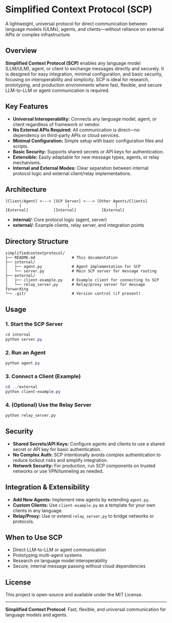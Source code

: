 # Simplified Context Protocol (SCP)

A lightweight, universal protocol for direct communication between language models (ULMs), agents, and clients—without reliance on external APIs or complex infrastructure.

## Overview

**Simplified Context Protocol (SCP)** enables any language model (LLM/ULM), agent, or client to exchange messages directly and securely. It is designed for easy integration, minimal configuration, and basic security, focusing on interoperability and simplicity. SCP is ideal for research, prototyping, and production environments where fast, flexible, and secure LLM-to-LLM or agent communication is required.

## Key Features

- **Universal Interoperability:** Connects any language model, agent, or client regardless of framework or vendor.
- **No External APIs Required:** All communication is direct—no dependency on third-party APIs or cloud services.
- **Minimal Configuration:** Simple setup with basic configuration files and scripts.
- **Basic Security:** Supports shared secrets or API keys for authentication.
- **Extensible:** Easily adaptable for new message types, agents, or relay mechanisms.
- **Internal and External Modes:** Clear separation between internal protocol logic and external client/relay implementations.

## Architecture

```text
[Client/Agent] <---> [SCP Server] <---> [Other Agents/Clients]
      |                    |                    |
[External]           [Internal]           [External]
```

- **internal/**: Core protocol logic (agent, server)
- **external/**: Example clients, relay server, and integration points

## Directory Structure

```text
simplifiedcontextprotocol/
├── README.md                # This documentation
├── internal/
│   ├── agent.py             # Agent implementation for SCP
│   └── server.py            # Main SCP server for message routing
├── external/
│   ├── client-example.py    # Example client for connecting to SCP
│   └── relay_server,py      # Relay/proxy server for message forwarding
└── .git/                    # Version control (if present)
```

## Usage

### 1. Start the SCP Server

```powershell
cd internal
python server.py
```

### 2. Run an Agent

```powershell
python agent.py
```

### 3. Connect a Client (Example)

```powershell
cd ../external
python client-example.py
```

### 4. (Optional) Use the Relay Server

```powershell
python relay_server,py
```

## Security

- **Shared Secrets/API Keys:** Configure agents and clients to use a shared secret or API key for basic authentication.
- **No Complex Auth:** SCP intentionally avoids complex authentication to reduce lockout risks and simplify integration.
- **Network Security:** For production, run SCP components on trusted networks or use VPN/tunneling as needed.

## Integration & Extensibility

- **Add New Agents:** Implement new agents by extending `agent.py`.
- **Custom Clients:** Use `client-example.py` as a template for your own clients in any language.
- **Relay/Proxy:** Use or extend `relay_server,py` to bridge networks or protocols.

## When to Use SCP

- Direct LLM-to-LLM or agent communication
- Prototyping multi-agent systems
- Research on language model interoperability
- Secure, internal message passing without cloud dependencies

## License

This project is open-source and available under the MIT License.

---

**Simplified Context Protocol**: Fast, flexible, and universal communication for language models and agents.
